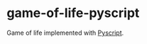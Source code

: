 # game-of-life-pyscript

Game of life implemented with [Pyscript](https://docs.pyscript.net/2025.2.2/).